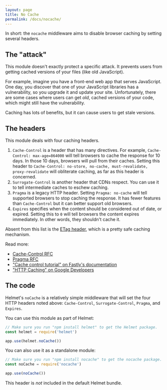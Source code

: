 ```yaml
---
layout: page
title: No Cache
permalink: /docs/nocache/
---
```

In short: the `nocache` middleware aims to disable browser caching by setting several headers.

The "attack"
------------

This module doesn't exactly protect a specific attack. It prevents users from getting cached versions of your files (like old JavaScript).

For example, imagine you have a front-end web app that serves JavaScript. One day, you discover that one of your JavaScript libraries has a vulnerability, so you upgrade it and update your site. Unfortunately, there are some cases where users can get *old*, cached versions of your code, which might still have the vulnerability.

Caching has lots of benefits, but it can cause users to get stale versions.

The headers
-----------

This module deals with four caching headers.

1. `Cache-Control` is a header that has many directives. For example, `Cache-Control: max-age=864000` will tell browsers to cache the response for 10 days. In those 10 days, browsers will pull from their caches. Setting this header to `Cache-Control: no-store, no-cache, must-revalidate, proxy-revalidate` will obliterate caching, as far as this header is concerned.
2. `Surrogate-Control` is another header that CDNs respect. You can use it to tell intermediate caches to eschew caching.
3. `Pragma` is a legacy HTTP header. Setting `Pragma: no-cache` will tell supported browsers to stop caching the response. It has fewer features than `Cache-Control` but it can better support old browsers.
4. `Expires` specifies when the content should be considered out of date, or expired. Setting this to `0` will tell browsers the content expires immediately. In other words, they shouldn't cache it.

Absent from this list is the [ETag header](https://en.wikipedia.org/wiki/HTTP_ETag), which is a pretty safe caching mechanism.

Read more:

* [Cache-Control RFC](https://www.w3.org/Protocols/rfc2616/rfc2616-sec14.html#sec14.9)
* [Pragma RFC](https://www.w3.org/Protocols/rfc2616/rfc2616-sec14.html#sec14.32)
* ["Cache control tutorial" on Fastly's documentation](https://docs.fastly.com/guides/tutorials/cache-control-tutorial)
* ["HTTP Caching" on Google Developers](https://developers.google.com/web/fundamentals/performance/optimizing-content-efficiency/http-caching)

The code
--------

Helmet's `noCache` is a relatively simple middleware that will set the four HTTP headers noted above: `Cache-Control`, `Surrogate-Control`, `Pragma`, and `Expires`.

You can use this module as part of Helmet:

```javascript
// Make sure you run "npm install helmet" to get the Helmet package.
const helmet = require('helmet')

app.use(helmet.noCache())
```

You can also use it as a standalone module:

```javascript
// Make sure you run "npm install nocache" to get the nocache package.
const noCache = require('nocache')

app.use(noCache())
```

This header is *not* included in the default Helmet bundle.

